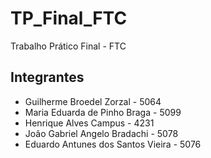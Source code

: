 # TP_Final_FTC
Trabalho Prático Final - FTC

## Integrantes

- Guilherme Broedel Zorzal - 5064
- Maria Eduarda de Pinho Braga - 5099
- Henrique Alves Campus - 4231
- João Gabriel Angelo Bradachi - 5078
- Eduardo Antunes dos Santos Vieira  - 5076
